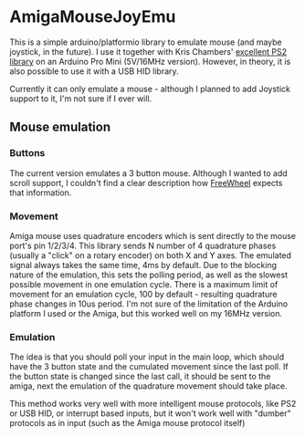 # AmigaMouseJoyEmu

This is a simple arduino/platformio library to emulate mouse (and maybe
joystick, in the future). I use it together with Kris Chambers' [excellent PS2
library](https://github.com/kristopher/PS2-Mouse-Arduino) on an Arduino Pro Mini
(5V/16MHz version). However, in theory, it is also possible to use it with a USB
HID library.

Currently it can only emulate a mouse - although I planned to add Joystick
support to it, I'm not sure if I ever will.

## Mouse emulation

### Buttons

The current version emulates a 3 button mouse. Although I wanted to add scroll
support, I couldn't find a clear description how
[FreeWheel](http://aminet.net/package/util/mouse/FreeWheel) expects that
information.

### Movement

Amiga mouse uses quadrature encoders which is sent directly to the mouse port's
pin 1/2/3/4. This library sends N number of 4 quadrature phases (usually a
"click" on a rotary encoder) on both X and Y axes. The emulated signal always
takes the same time, 4ms by default. Due to the blocking nature of the
emulation, this sets the polling period, as well as the slowest possible
movement in one emulation cycle. There is a maximum limit of movement for an
emulation cycle, 100 by default - resulting quadrature phase changes in 10us
period. I'm not sure of the limitation of the Arduino platform I used or the
Amiga, but this worked well on my 16MHz version.

### Emulation

The idea is that you should poll your input in the main loop, which should have
the 3 button state and the cumulated movement since the last poll. If the button
state is changed since the last call, it should be sent to the amiga, next the
emulation of the quadrature movement should take place.

This method works very well with more intelligent mouse protocols, like PS2 or
USB HID, or interrupt based inputs, but it won't work well with "dumber"
protocols as in input (such as the Amiga mouse protocol itself)